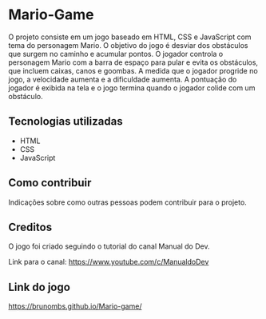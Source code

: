 # Mario-Game

O projeto consiste em um jogo baseado em HTML, CSS e JavaScript com tema do personagem Mario. O objetivo do jogo é desviar dos obstáculos que surgem no caminho e acumular pontos. O jogador controla o personagem Mario com a barra de espaço para pular e evita os obstáculos, que incluem caixas, canos e goombas. A medida que o jogador progride no jogo, a velocidade aumenta e a dificuldade aumenta. A pontuação do jogador é exibida na tela e o jogo termina quando o jogador colide com um obstáculo.

## Tecnologias utilizadas

- HTML
- CSS
- JavaScript

## Como contribuir

Indicações sobre como outras pessoas podem contribuir para o projeto.

## Creditos

O jogo foi criado seguindo o tutorial do canal Manual do Dev. 

Link para o canal: https://www.youtube.com/c/ManualdoDev

## Link do jogo

https://brunombs.github.io/Mario-game/
